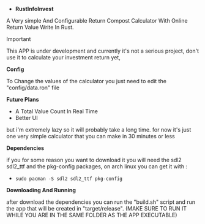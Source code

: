 - **RustInfoInvest**

A Very simple And Configurable Return Compost Calculator With Online Return Value Write In Rust.

> [!IMPORTANT]
> This APP is under development and currently it's not a serious project, don't use it to calculate your investment return yet,


**Config**

To Change the values of the calculator you just need to edit the "config/data.ron" file


**Future Plans**
  
- A Total Value Count In Real Time
- Better UI

but i'm extremely lazy so it will probably take a long time. for now it's just one very simple calculator that you can make in 30 minutes or less


**Dependencies**

if you for some reason you want to download it you will need the sdl2 sdl2_ttf and the pkg-config packages, on arch linux you can get it with : 
- ```sudo pacman -S sdl2 sdl2_ttf pkg-config```


**Downloading And Running**

after download the dependencies you can run the "build.sh" script and run the app that will be created in "target/release".
(MAKE SURE TO RUN IT WHILE YOU ARE IN THE SAME FOLDER AS THE APP EXECUTABLE)
